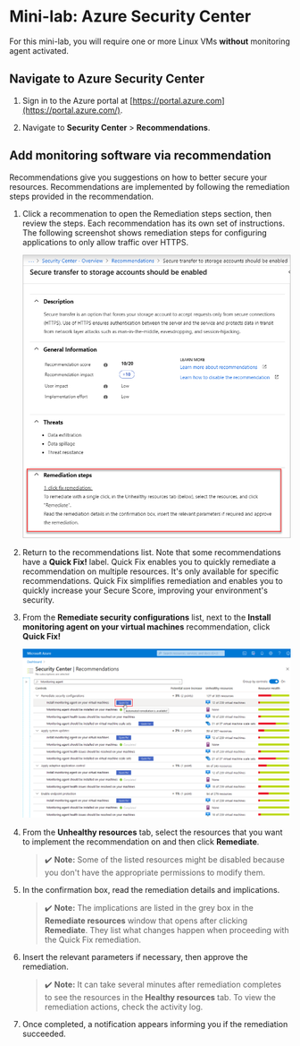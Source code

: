 # Mini-lab: Azure Security Center

For this mini-lab, you will require one or more Linux VMs **without** monitoring agent activated.

## Navigate to Azure Security Center

1. Sign in to the Azure portal at [https://portal.azure.com](https://portal.azure.com/).

1. Navigate to **Security Center** > **Recommendations**.

## Add monitoring software via recommendation

Recommendations give you suggestions on how to better secure your resources. Recommendations are implemented by following the remediation steps provided in the recommendation.

1. Click a recommenation to open the Remediation steps section, then review the steps. Each recommendation has its own set of instructions. The following screenshot shows remediation steps for configuring applications to only allow traffic over HTTPS.

    ![Screenshot of example remediation steps.](../../Linked_Image_Files/security-center-remediate-recommendation.png)

1. Return to the recommendations list. Note that some recommendations have a **Quick Fix!** label. Quick Fix enables you to quickly remediate a recommendation on multiple resources. It's only available for specific recommendations. Quick Fix simplifies remediation and enables you to quickly increase your Secure Score, improving your environment's security.

1. From the **Remediate security configurations** list, next to the **Install monitoring agent on your virtual machines** recommendation, click **Quick Fix!**

    ![Screenshot of the Security Center page, with Quick Fix! label highlighted.](../../Linked_Image_Files/security-center-one-click-fix-select.png)

1. From the **Unhealthy resources** tab, select the resources that you want to implement the recommendation on and then click **Remediate**.

    >:heavy_check_mark: **Note:** Some of the listed resources might be disabled because you don't have the appropriate permissions to modify them.

1. In the confirmation box, read the remediation details and implications.

    >:heavy_check_mark: **Note:** The implications are listed in the grey box in the **Remediate resources** window that opens after clicking **Remediate**. They list what changes happen when proceeding with the Quick Fix remediation.

1. Insert the relevant parameters if necessary, then approve the remediation.

    >:heavy_check_mark: **Note:** It can take several minutes after remediation completes to see the resources in the **Healthy resources** tab. To view the remediation actions, check the activity log.

1. Once completed, a notification appears informing you if the remediation succeeded.
